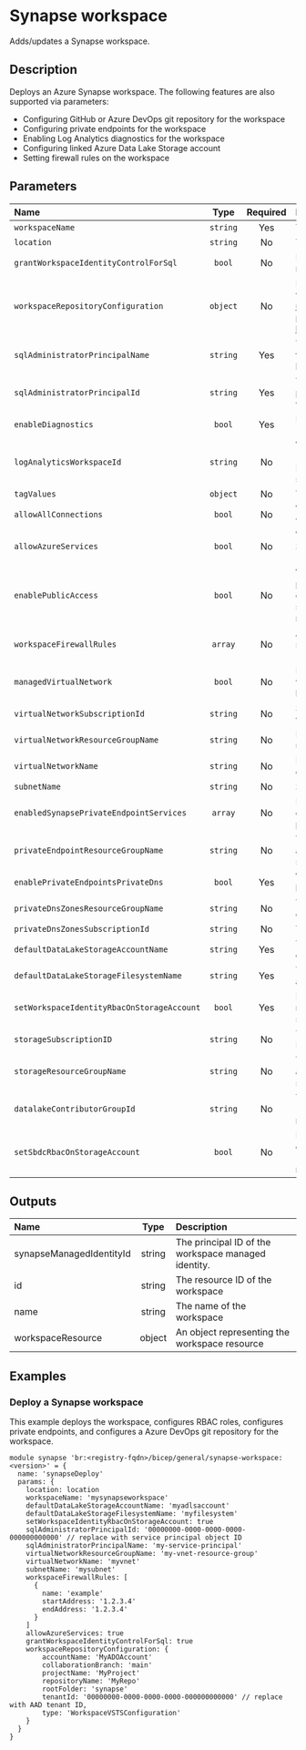 # Synapse workspace

Adds/updates a Synapse workspace.

## Description

Deploys an Azure Synapse workspace. The following features are also supported via parameters:

- Configuring GitHub or Azure DevOps git repository for the workspace
- Configuring private endpoints for the workspace
- Enabling Log Analytics diagnostics for the workspace
- Configuring linked Azure Data Lake Storage account
- Setting firewall rules on the workspace

## Parameters

| Name                                       | Type     | Required | Description                                                                                                                                                                                                             |
| :----------------------------------------- | :------: | :------: | :---------------------------------------------------------------------------------------------------------------------------------------------------------------------------------------------------------------------- |
| `workspaceName`                            | `string` | Yes      | The name of the Synapse workspace.                                                                                                                                                                                      |
| `location`                                 | `string` | No       | The location of the Synapse workspace.                                                                                                                                                                                  |
| `grantWorkspaceIdentityControlForSql`      | `bool`   | No       | If true, grants SQL control to the workspace managed identity.                                                                                                                                                          |
| `workspaceRepositoryConfiguration`         | `object` | No       | Provides the configuration for git-integrated workspaces. Ref: https://learn.microsoft.com/en-us/azure/templates/microsoft.synapse/workspaces?pivots=deployment-language-bicep#workspacerepositoryconfiguration         |
| `sqlAdministratorPrincipalName`            | `string` | Yes      | The name of an existing service principal to set as the SQL Administrator for the workspace. This will be used as the login.                                                                                            |
| `sqlAdministratorPrincipalId`              | `string` | Yes      | The principal/object ID of an existing service principal to set as the SQL Administrator for the workspace.                                                                                                             |
| `enableDiagnostics`                        | `bool`   | Yes      | If true, enable diagnostics on the workspace (`logAnalyticsWorkspaceId` must also be set).                                                                                                                              |
| `logAnalyticsWorkspaceId`                  | `string` | No       | When `enableDiagnostics` is true, the workspace ID (resource ID of a Log Analytics workspace) for a Log Analytics workspace to which you would like to send Diagnostic Logs.                                            |
| `tagValues`                                | `object` | No       | The resource tags applied to resources.                                                                                                                                                                                 |
| `allowAllConnections`                      | `bool`   | No       | When true, a single firewall rule is configured on the workspace allowing all IP addresses                                                                                                                              |
| `allowAzureServices`                       | `bool`   | No       | When true, Azure Services will have access to the Synapse workspace even when 'allowAllConnections' is false                                                                                                            |
| `enablePublicAccess`                       | `bool`   | No       | When false, the vault will not accept traffic from public internet. (i.e. all traffic except private endpoint traffic and that that originates from trusted services will be blocked, regardless of any firewall rules) |
| `workspaceFirewallRules`                   | `array`  | No       | An array of objects defining firewall rules with the structure {name: "rule_name", startAddress: "a.b.c.d", endAddress: "w.x.y.z"}                                                                                      |
| `managedVirtualNetwork`                    | `bool`   | No       | If true, will ensure that all compute for this workspace is in a virtual network managed on behalf of the user.                                                                                                         |
| `virtualNetworkSubscriptionId`             | `string` | No       | SubscriptionId for existing virtual network to use when configuring private endpoints.                                                                                                                                  |
| `virtualNetworkResourceGroupName`          | `string` | No       | Resource group name for existing virtual network to use when configuring private endpoints.                                                                                                                             |
| `virtualNetworkName`                       | `string` | No       | Name of existing virtual network to use when configuring private endpoints.                                                                                                                                             |
| `subnetName`                               | `string` | No       | Subnet to use when configuring private endpoints.                                                                                                                                                                       |
| `enabledSynapsePrivateEndpointServices`    | `array`  | No       | List of services to configure when enabling private endpoints. If not empty, virtual network related parameters must also be set.                                                                                       |
| `privateEndpointResourceGroupName`         | `string` | No       | The resource group name where private endpoints are provisioned. NOTE: Must be in the same subscription as the virtual network                                                                                          |
| `enablePrivateEndpointsPrivateDns`         | `bool`   | Yes      | When true, the private endpoint sub-resources will be registered with the relevant PrivateDns zone.                                                                                                                     |
| `privateDnsZonesResourceGroupName`         | `string` | No       | The resource group where PrivateDNs zones will be created or existing zones found.                                                                                                                                      |
| `privateDnsZonesSubscriptionId`            | `string` | No       | The subscriptionId of the PrivateDNs zones.                                                                                                                                                                             |
| `defaultDataLakeStorageAccountName`        | `string` | Yes      | The name of the existing storage account that the default data lake file system will be created in.                                                                                                                     |
| `defaultDataLakeStorageFilesystemName`     | `string` | Yes      | The name of the filesystem to create in the storage account.                                                                                                                                                            |
| `setWorkspaceIdentityRbacOnStorageAccount` | `bool`   | Yes      | If true, grants "Storage Blob Data Contributor" RBAC role for the workspace managed identity on the storage account.                                                                                                    |
| `storageSubscriptionID`                    | `string` | No       | The subscription ID of the existing storage account. Defaults to current subscription, if not set.                                                                                                                      |
| `storageResourceGroupName`                 | `string` | No       | The resource group name of the existing storage account. Defaults to current resource group, if not set.                                                                                                                |
| `datalakeContributorGroupId`               | `string` | No       | The Azure AD group ID for the group to assign "Storage Blob Data Contributor" and "Reader" RBAC roles on the storage account resource group.                                                                            |
| `setSbdcRbacOnStorageAccount`              | `bool`   | No       | If true, the group defined by `datalakeContributorGroupId` will be assigned "Storage Blob Data Contributor" and "Reader" RBAC roles on the storage account resource group.                                              |

## Outputs

| Name                     | Type   | Description                                         |
| :----------------------- | :----: | :-------------------------------------------------- |
| synapseManagedIdentityId | string | The principal ID of the workspace managed identity. |
| id                       | string | The resource ID of the workspace                    |
| name                     | string | The name of the workspace                           |
| workspaceResource        | object | An object representing the workspace resource       |

## Examples

### Deploy a Synapse workspace

This example deploys the workspace, configures RBAC roles, configures private endpoints, and configures a Azure DevOps git repository for the workspace.

```bicep
module synapse 'br:<registry-fqdn>/bicep/general/synapse-workspace:<version>' = {
  name: 'synapseDeploy'
  params: {
    location: location
    workspaceName: 'mysynapseworkspace'
    defaultDataLakeStorageAccountName: 'myadlsaccount'
    defaultDataLakeStorageFilesystemName: 'myfilesystem'
    setWorkspaceIdentityRbacOnStorageAccount: true
    sqlAdministratorPrincipalId: '00000000-0000-0000-0000-000000000000' // replace with service principal object ID
    sqlAdministratorPrincipalName: 'my-service-principal'
    virtualNetworkResourceGroupName: 'my-vnet-resource-group'
    virtualNetworkName: 'myvnet'
    subnetName: 'mysubnet'
    workspaceFirewallRules: [
      {
        name: 'example'
        startAddress: '1.2.3.4'
        endAddress: '1.2.3.4'
      }
    ]
    allowAzureServices: true
    grantWorkspaceIdentityControlForSql: true
    workspaceRepositoryConfiguration: {
        accountName: 'MyADOAccount'
        collaborationBranch: 'main'
        projectName: 'MyProject'
        repositoryName: 'MyRepo'
        rootFolder: 'synapse'
        tenantId: '00000000-0000-0000-0000-000000000000' // replace with AAD tenant ID,
        type: 'WorkspaceVSTSConfiguration'
    }
  }
}
```